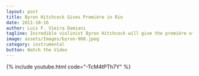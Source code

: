 ```yaml
---
layout: post
title: Byron Hitchcock Gives Première in Rio
date: 2011-10-16
author: Luis F. Vieira Damiani
tagline: Incredible violinist Byron Hitchcock will give the première of my <a href="/solo-violin-suite-2010.html"><em>Solo Violin Suite (2010)</em></a>, winner of the prestigious 2010 Classical Composition Award by the <a href="http://www.funarte.gov.br">National Foundation of Arts</a> in Brazil. The event will take place in Sala Funarte Sidney Miller.
image: assets/Images/byron-960.jpeg
category: instrumental
button: Watch the Video
---
```


{% include youtube.html code="-TcM4tPTh7Y" %}